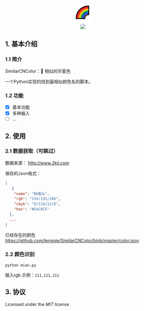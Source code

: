 <div align=center>
<img src="https://raw.githubusercontent.com/lengqie/SimilarCNColor/master/static/scc.jpg"/>
</div>
<div align=center>
<img src="https://img.shields.io/badge/Python-3.8-blue"/>
</div>


## 1. 基本介绍

### 1.1 简介
SimilarCNColor：🌈 相似的华夏色

一个Python实现的找到最相似颜色名的脚本。

### 1.2 功能

- [x]   基本功能
- [x]   多种输入
- [ ]   ...

## 2. 使用

### 2.1 数据获取（可跳过）
数据来源： http://www.2kil.com

保存的Json格式：
~~~json
[
   {
    "name": "粉鳳仙",
    "rgb": "234/192/206",
    "cmyk": "0/118/12/8",
    "hex": "#EAC0CE"
  },
  ...
]
~~~

已经存在的颜色 https://github.com/lengqie/SimilarCNColor/blob/master/color.json


### 2.2 颜色识别
~~~shell
python mian.py
~~~
输入rgb 示例：`111,111,111`

## 3. 协议

Licensed under the *MIT* license
